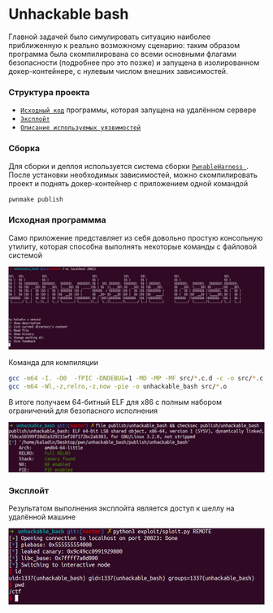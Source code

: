 Unhackable bash
===

Главной задачей было симулировать ситуацию наиболее приближенную к реально возможному сценарию: таким образом программа была скомпилирована со всеми основными флагами безопасности (подробнее про это позже) и запущена в изолированном докер-контейнере, с нулевым числом внешних зависимостей.

### Структура проекта

* [`Исходный код`](main.c) программы, которая запущена на удалённом сервере
* [`Эксплойт`](exploit/sploit.py)
* [`Описание используемых уязвимостей`](exploit/README.md)

### Сборка

Для сборки и деплоя используется система сборки [`PwnableHarness
`](https://github.com/C0deH4cker/PwnableHarness). После установки необходимых зависимостей, можно скомпилировать проект и поднять докер-контейнер с приложением одной командой

```bash
pwnmake publish
```

### Исходная программма

Само приложение представляет из себя довольно простую консольную утилиту, которая способна выполнять некоторые команды с файловой системой

![Main menu](images/menu.jpg)

Команда для компиляции
```bash
gcc -m64 -I. -O0  -fPIC -DNDEBUG=1 -MD -MP -MF src/*.c.d -c -o src/*.c.o src/*.c
gcc -m64 -Wl,-z,relro,-z,now -pie -o unhackable_bash src/*.o
```

В итоге получаем 64-битный ELF для x86 с полным набором ограничений для безопасного исполнения

![Stats](images/check.jpg)

### Эксплойт

Результатом выполнения эксплойта является доступ к шеллу на удалённой машине

![Result](images/result.jpg)